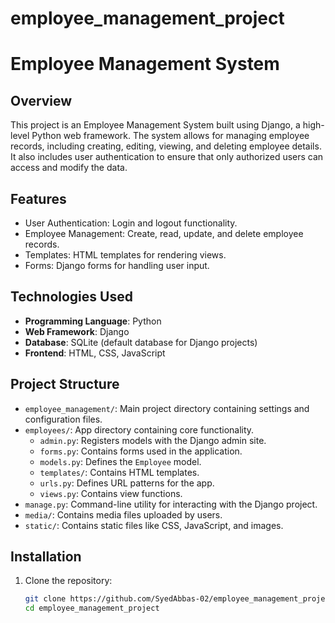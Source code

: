 # employee_management_project
 # Employee Management System

## Overview
This project is an Employee Management System built using Django, a high-level Python web framework. The system allows for managing employee records, including creating, editing, viewing, and deleting employee details. It also includes user authentication to ensure that only authorized users can access and modify the data.

## Features
- User Authentication: Login and logout functionality.
- Employee Management: Create, read, update, and delete employee records.
- Templates: HTML templates for rendering views.
- Forms: Django forms for handling user input.

## Technologies Used
- **Programming Language**: Python
- **Web Framework**: Django
- **Database**: SQLite (default database for Django projects)
- **Frontend**: HTML, CSS, JavaScript

## Project Structure
- `employee_management/`: Main project directory containing settings and configuration files.
- `employees/`: App directory containing core functionality.
  - `admin.py`: Registers models with the Django admin site.
  - `forms.py`: Contains forms used in the application.
  - `models.py`: Defines the `Employee` model.
  - `templates/`: Contains HTML templates.
  - `urls.py`: Defines URL patterns for the app.
  - `views.py`: Contains view functions.
- `manage.py`: Command-line utility for interacting with the Django project.
- `media/`: Contains media files uploaded by users.
- `static/`: Contains static files like CSS, JavaScript, and images.

## Installation
1. Clone the repository:
   ```sh
   git clone https://github.com/SyedAbbas-02/employee_management_project.git
   cd employee_management_project
